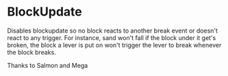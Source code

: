 # BlockUpdate

Disables blockupdate so no block reacts to another break event or doesn't react to any trigger. 
For instance, sand won't fall if the block under it get's broken, the block a lever is put on won't trigger the lever to break whenever the block breaks.

Thanks to Salmon and Mega 
